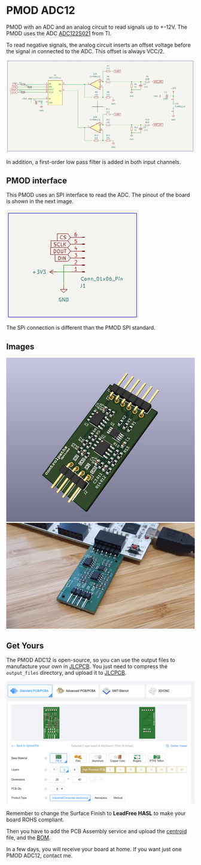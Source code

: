 # PMOD ADC12

PMOD with an ADC and an analog circuit to read signals up to +-12V. The PMOD uses the ADC [ADC122S021](https://www.ti.com/lit/ds/symlink/adc122s021.pdf?ts=1709486131740&ref_url=https%253A%252F%252Fwww.google.com%252F) from TI.

To read negative signals, the analog circuit inserts an offset voltage before the signal in connected to the ADC. This offset is always VCC/2. 

![](./doc/img1.png)

In addition, a first-order low pass filter is added in both input channels.

## PMOD interface

This PMOD uses an SPI interface to read the ADC. The pinout of the board is shown in the next image.

![](./doc/img2.png)

The SPi connection is different than the PMOD SPI standard.

## Images

![](./doc/img3.png)
![](./doc/20240303_193409.jpg)

## Get Yours

The PMOD ADC12 is open-source, so you can use the output files to manufacture your own in [JLCPCB](https://jlcpcb.com/?from=controlpath). You just need to compress the `output_files` directory, and upload it to [JLCPCB](https://jlcpcb.com/?from=controlpath). 

![](./doc/img4.png)

Remember to change the Surface Finish to **LeadFree HASL** to make your board ROHS compliant.

Then you have to add the PCB Assembly service and upload the [centroid](./kicad/output_files/pmod_adc12-all-pos.csv) file, and the [BOM](./kicad/output_files/bom.csv). 

In a few days, you will receive your board at home. If you want just one PMOD ADC12, contact me.